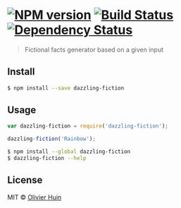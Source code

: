 #  [![NPM version][npm-image]][npm-url] [![Build Status][travis-image]][travis-url] [![Dependency Status][daviddm-url]][daviddm-image]

> Fictional facts generator based on a given input


## Install

```sh
$ npm install --save dazzling-fiction
```


## Usage

```js
var dazzling-fiction = require('dazzling-fiction');

dazzling-fiction('Rainbow');
```

```sh
$ npm install --global dazzling-fiction
$ dazzling-fiction --help
```


## License

MIT © [Olivier Huin]()


[npm-url]: https://npmjs.org/package/dazzling-fiction
[npm-image]: https://badge.fury.io/js/dazzling-fiction.svg
[travis-url]: https://travis-ci.org/flarebyte/dazzling-fiction
[travis-image]: https://travis-ci.org/flarebyte/dazzling-fiction.svg?branch=master
[daviddm-url]: https://david-dm.org/flarebyte/dazzling-fiction.svg?theme=shields.io
[daviddm-image]: https://david-dm.org/flarebyte/dazzling-fiction
